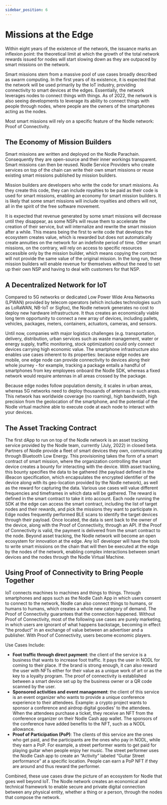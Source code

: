 ```yaml
---
sidebar_position: 6
---
```


# Missions at the Edge
Within eight years of the existence of the network, the issuance marks an inflexion point:  the theoretical limit at which the growth of the total network rewards issued for nodes will  start slowing down as they are outpaced by smart missions on the network.

Smart missions stem from a massive pool of use cases broadly described as swarm computing. In the first years of its existence, it is expected that the network will be used primarily by the IoT industry, providing connectivity to smart devices at the edges. Essentially, the network leverages nodes to connect things with things. As of 2022, the network is also seeing developments to leverage its ability to connect things with people through nodes, where people are the owners of the smartphones acting as the nodes.

Most smart missions will rely on a specific feature of the Nodle network: Proof of Connectivity.

## The Economy of Mission Builders

Smart missions are written and deployed on the Nodle Parachain. Consequently they are open-source and their inner workings transparent. Smart missions can then be reused. Nodle Service Providers who create services on top of the chain can write their own smart missions or reuse existing smart missions published by mission builders.

Mission builders are developers who write the code for smart missions. As they create this code, they can include royalties to be paid as their code is used for smart missions, enabling an economy for smart mission builders. It is likely that some smart missions will include royalties and others will not, all in the spirit of the free software movement.

It is expected that revenue generated by some smart missions will decrease until they disappear, as some NSPs will reuse them to accelerate the creation of their service, but will internalize and rewrite the smart mission after a while. This means being the first to write code that develops the ecosystem creates value, which is rewarded but does not automatically create annuities on the network for an indefinite period of time. Other smart missions, on the contrary, will rely on access to specific resources accessible only by the mission builder, which means copying the contract will not provide the same value of the original mission. In the long run, these mission builders will enable revenue for themselves without the need to set up their own NSP and having to deal with customers for that NSP.

## A Decentralized Network for IoT

Compared to 5G networks or dedicated Low Power Wide Area Networks (LPWAN) provided by telecom operators (which includes technologies such as LoRaWAN, NB-IoT or Sigfox), the Nodle network generates no cost to deploy new hardware infrastructure. It thus creates an economically viable long term opportunity to connect a new array of devices, including pallets, vehicles, packages, meters, containers, actuators, cameras, and sensors. 

Until now, companies with major logistics challenges (e.g. transportation, delivery, distribution, urban services such as waste management, water or energy supply, traffic monitoring, stock optimization) could only connect devices carrying high economic value. The smartphone infrastructure also enables use cases inherent to its properties: because edge nodes are mobile, one edge node can provide connectivity to devices along their whole journey - for example, tracking a package entails a handful of smartphones from key employees onboard the Nodle SDK, whereas a fixed network would require antennas in all areas crossed by the package. 

Because edge nodes follow population density, it scales in urban areas, whereas 5G networks need to deploy thousands of antennas in such areas. This network has worldwide coverage (no roaming), high bandwidth, high precision from the geolocation of the smartphone, and the potential of the Nodle virtual machine able to execute code at each node to interact with your devices.

## The Asset Tracking Contract

The first dApp to run on top of the Nodle network is an asset tracking service provided by the Nodle team, currently (July, 2022) in closed beta. Partners of Nodle provide a fleet of smart devices they own, communicating through Bluetooth Low Energy. This provisioning takes the form of a smart contract of smart mission, where the organization controlling the smart device creates a bounty for interacting with the device. With asset tracking, this bounty specifies the data to be gathered (the payload defined in the iBeacon specification, which encapsulates the encrypted identifier of the device along with its geo-location provided by the Nodle network), as well as the reward for capturing the data. Various use cases will value different frequencies and timeframes in which data will be gathered. The reward is defined in the smart contract to take it into account.
Each node running the SDK at the edge can access the smart contract, including the list of target nodes and their rewards, and pick the missions they want to participate in. Edge nodes frequently performed BLE scans to identify the target devices through their payload. Once located, the data is sent back to the owner of the device, along with the Proof of Connectivity, through an API. If the Proof of Connectivity is valid, the payment is delivered from the smart contract to the node.
Beyond asset tracking, the Nodle network will become an open ecosystem for innovation at the edge. Any IoT developer will have the tools to write smart missions on the chain that will then be executed at the edge by the nodes of the network, enabling complex interactions between smart devices and the nodes through the Nodle Virtual Machine.

## Using Proof of Connectivity to Bring People Together

IoT connects machines to machines and things to things. Through smartphones and apps such as the Nodle Cash App in which users consent to connect to the network, Nodle can also connect things to humans, or humans to humans, which creates a whole new category of demand. The Proof of Connectivity guarantees that the connection happened. Without Proof of Connectivity, most of the following use cases are purely marketing, in which users are ignorant of what happens backstage, becoming in effect “the product” in an exchange of value between an advertiser and a publisher. With Proof of Connectivity, users become economic players.

Use Cases Include:
- **Foot traffic through direct payment**: the client of the service is a business that wants to increase foot traffic. It pays the user in NODL for coming to their place. If the brand is strong enough, it can also reward the user with NFTs either for their value as a unique work of art or as the key to a loyalty program. The proof of connectivity is established between a smart device set up by the business owner or a QR code scanned by the user.
- **Sponsored activities and event management**: the client of this service is an event organizer who wants to provide a unique conference experience to their attendees. Example: a crypto project wants to sponsor a conference and airdrop digital goodies' to the attendees. When the attendees purchase a ticket, they receive an NFT from the conference organizer on their Nodle Cash app wallet. The sponsors of the conference have added benefits to the NFT, such as a NODL allowance.
- **Proof of Participation (PoP)**: The clients of this service are the ones who get paid, and the participants are the ones who pay in NODL, while they earn a PoP. For example, a street performer wants to get paid for playing guitar when people enjoy her music. The street performer uses the Nodle Cash app to create an “Activity” labeled “Guitar Street performance” at a specific location. People can earn a PoP NFT if they are around and thus reward the performer.

Combined, these use cases draw the picture of an ecosystem for Nodle that goes well beyond IoT. The Nodle network creates an economical and technical framework to enable secure and private digital connection between any physical entity, whether a thing or a person, through the nodes that compose the network.

